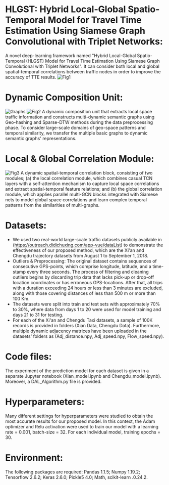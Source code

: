 # HLGST: Hybrid Local-Global Spatio-Temporal Model for Travel Time Estimation Using Siamese Graph Convolutional with Triplet Networks:
A novel deep-learning framework named "Hybrid Local-Global Spatio-Temporal (HLGST) Model for Travel Time Estimation Using Siamese Graph Convolutional with Triplet Networks". It can consider both local and global spatial-temporal correlations between traffic nodes in order to improve the accuracy of TTE results.
![Fig1](https://user-images.githubusercontent.com/66161950/234546722-138f26bb-fa72-472c-b70f-20fd2699c8d7.jpg)

# Dynamic Composition Unit:
![Graphs](https://user-images.githubusercontent.com/66161950/234547534-db726e35-41b8-4632-a53f-86cdcdc7bdac.jpg)
![Fig2](https://user-images.githubusercontent.com/66161950/234547586-de211365-dad2-4260-9be3-23522894fbe3.jpg)
A dynamic composition unit that extracts local space traffic information and constructs multi-dynamic semantic graphs using Geo-hashing and Sparse-DTW methods during the data preprocessing phase. To consider large-scale domains of geo-space patterns and temporal similarity, we transfer the multiple basic graphs to dynamic semantic graphs' representations.

# Local & Global Correlation Module:
![Fig3](https://user-images.githubusercontent.com/66161950/234547920-3d316de8-4608-4fdb-8482-a1891074f75b.jpg)
A dynamic spatial-temporal correlation block, consisting of two modules; (a) the local correlation module, which combines casual TCN layers with a self-attention mechanism to capture local space correlations and extract spatial-temporal feature relations; and (b) the global correlation module, which applies parallel multi-GCN blocks integrated with Siamese nets to model global space correlations and learn complex temporal patterns from the similarities of multi-graphs.

# Datasets:
* We used two real-world large-scale traffic datasets publicly available in (https://outreach.didichuxing.com/app-vue/dataList) to demonstrate the effectiveness of our proposed method, which are the Xi'an and Chengdu trajectory datasets from August 1 to September 1, 2018.
* Outliers & Preprocessing: The original dataset contains sequences of consecutive GPS-points, which comprise longitude, latitude, and a time-stamp every three seconds. The process of filtering and cleaning outliers begins by discarding trip data that lacks pick-up or drop-off location coordinates or has erroneous GPS-locations. After that, all trips with a duration exceeding 24 hours or less than 3 minutes are excluded, along with those covering distances of less than 500 m or more than 100 Km.
* The datasets were split into train and test sets with approximately 70% to 30%, where data from days 1 to 20 were used for model training and days 21 to 31 for testing.
* For each of the Xi'an and Chengdu Taxi datasets, a sample of 100K records is provided in folders (Xian Data, Chengdu Data). Furthermore, multiple dynamic adjacency matrices have been uploaded in the datasets' folders as (Adj_distance.npy, Adj_speed.npy, Flow_speed.npy).

# Code files:
The experiment of the prediction model for each dataset is given in a separate Jupyter notebook (Xian_model.ipynb and Chengdu_model.ipynb). Moreover, a DAL_Algorithm.py file is provided.

# Hyperparameters:
Many different settings for hyperparameters were studied to obtain the most accurate results for our proposed model. In this context, the Adam optimizer and Relu activation were used to train our model with a learning rate = 0.001, batch-size = 32. For each individual model, training epochs = 30.

# Environment:
The following packages are required:
Pandas 1.1.5; Numpy 1.19.2; Tensorflow 2.6.2; Keras 2.6.0; Pickle5 4.0; Math, scikit-learn .0.24.2.
